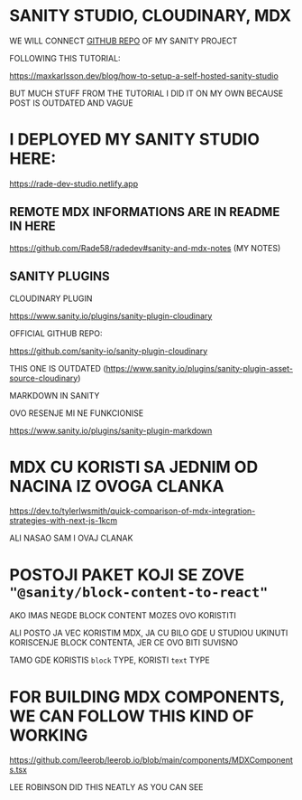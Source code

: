 # SANITY STUDIO, CLOUDINARY, MDX

WE WILL CONNECT [GITHUB REPO](https://github.com/RadeDevOne/rade-dev-studio) OF MY SANITY PROJECT

FOLLOWING THIS TUTORIAL:

<https://maxkarlsson.dev/blog/how-to-setup-a-self-hosted-sanity-studio>

BUT MUCH STUFF FROM THE TUTORIAL I DID IT ON MY OWN BECAUSE POST IS OUTDATED AND VAGUE

# I DEPLOYED MY SANITY STUDIO HERE:

<https://rade-dev-studio.netlify.app>

## REMOTE MDX INFORMATIONS ARE IN README IN HERE

<https://github.com/Rade58/radedev#sanity-and-mdx-notes> (MY NOTES)

## SANITY PLUGINS

CLOUDINARY PLUGIN

<https://www.sanity.io/plugins/sanity-plugin-cloudinary>

OFFICIAL GITHUB REPO:

<https://github.com/sanity-io/sanity-plugin-cloudinary>

THIS ONE IS OUTDATED (<https://www.sanity.io/plugins/sanity-plugin-asset-source-cloudinary>)

MARKDOWN IN SANITY

OVO RESENJE MI NE FUNKCIONISE

<https://www.sanity.io/plugins/sanity-plugin-markdown>

# MDX CU KORISTI SA JEDNIM OD NACINA IZ OVOGA CLANKA

<https://dev.to/tylerlwsmith/quick-comparison-of-mdx-integration-strategies-with-next-js-1kcm>

ALI NASAO SAM I OVAJ CLANAK

# POSTOJI PAKET KOJI SE ZOVE `"@sanity/block-content-to-react"`

AKO IMAS NEGDE BLOCK CONTENT MOZES OVO KORISTITI

ALI POSTO JA VEC KORISTIM MDX, JA CU BILO GDE U STUDIOU UKINUTI KORISCENJE BLOCK CONTENTA, JER CE OVO BITI SUVISNO

TAMO GDE KORISTIS `block` TYPE, KORISTI `text` TYPE

# FOR BUILDING MDX COMPONENTS, WE CAN FOLLOW THIS KIND OF WORKING

<https://github.com/leerob/leerob.io/blob/main/components/MDXComponents.tsx>

LEE ROBINSON DID THIS NEATLY AS YOU CAN SEE

